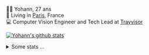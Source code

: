<p>
  👨🏻 <bold>Yohann</bold>, 27 ans<br/>
  💼 Living in <a href="https://www.google.com/maps?q=paris">Paris</a>, France<br/>
  💻 Computer Vision Engineer and Tech Lead at <a href="https://trayvisor.com/">Trayvisor</a><br/>
</p>

<a href="https://github.com/anuraghazra/github-readme-stats"><img align="center" src="https://github-readme-stats-go94hl40s-yohann84l.vercel.app//api?username=yohann84L&show_icons=true&include_all_commits=true" alt="Yohann's github stats" /> </a>


<details>
  <summary>Some stats ...</summary><br/>
  

<!--START_SECTION:waka-->
![Code Time](http://img.shields.io/badge/Code%20Time-765%20hrs%2042%20mins-blue)

![Profile Views](http://img.shields.io/badge/Profile%20Views-3-blue)

**🐱 My GitHub Data** 

> 📦 440.6 kB Used in GitHub's Storage 
 > 
> 🏆 595 Contributions in the Year 2023
 > 
> 🚫 Not Opted to Hire
 > 
> 📜 24 Public Repositories 
 > 
> 🔑 21 Private Repositories 
 > 
**I'm an Early 🐤** 

```text
🌞 Morning                11923 commits       ████████░░░░░░░░░░░░░░░░░   30.61 % 
🌆 Daytime                22323 commits       ██████████████░░░░░░░░░░░   57.31 % 
🌃 Evening                4543 commits        ███░░░░░░░░░░░░░░░░░░░░░░   11.66 % 
🌙 Night                  160 commits         ░░░░░░░░░░░░░░░░░░░░░░░░░   00.41 % 
```
📅 **I'm Most Productive on Wednesday** 

```text
Monday                   7476 commits        █████░░░░░░░░░░░░░░░░░░░░   19.19 % 
Tuesday                  7200 commits        █████░░░░░░░░░░░░░░░░░░░░   18.49 % 
Wednesday                8637 commits        ██████░░░░░░░░░░░░░░░░░░░   22.18 % 
Thursday                 8280 commits        █████░░░░░░░░░░░░░░░░░░░░   21.26 % 
Friday                   6906 commits        ████░░░░░░░░░░░░░░░░░░░░░   17.73 % 
Saturday                 150 commits         ░░░░░░░░░░░░░░░░░░░░░░░░░   00.39 % 
Sunday                   300 commits         ░░░░░░░░░░░░░░░░░░░░░░░░░   00.77 % 
```


📊 **This Week I Spent My Time On** 

```text
🕑︎ Time Zone: Europe/Paris

💬 Programming Languages: 
Python                   4 hrs 41 mins       ██████████████░░░░░░░░░░░   55.73 % 
JavaScript               2 hrs 32 mins       ████████░░░░░░░░░░░░░░░░░   30.30 % 
SQL                      28 mins             █░░░░░░░░░░░░░░░░░░░░░░░░   05.73 % 
HTTP Request             16 mins             █░░░░░░░░░░░░░░░░░░░░░░░░   03.25 % 
GDScript                 15 mins             █░░░░░░░░░░░░░░░░░░░░░░░░   03.08 % 

🔥 Editors: 
PyCharm                  4 hrs 15 mins       █████████████░░░░░░░░░░░░   50.61 % 
WebStorm                 2 hrs 32 mins       ████████░░░░░░░░░░░░░░░░░   30.31 % 
VS Code                  1 hr 36 mins        █████░░░░░░░░░░░░░░░░░░░░   19.08 % 

💻 Operating System: 
Mac                      8 hrs 24 mins       █████████████████████████   100.00 % 
```

**I Mostly Code in Python** 

```text
Python                   20 repos            █████████████░░░░░░░░░░░░   51.28 % 
Jupyter Notebook         4 repos             ███░░░░░░░░░░░░░░░░░░░░░░   10.26 % 
HTML                     2 repos             █░░░░░░░░░░░░░░░░░░░░░░░░   05.13 % 
JavaScript               2 repos             █░░░░░░░░░░░░░░░░░░░░░░░░   05.13 % 
Shell                    1 repo              █░░░░░░░░░░░░░░░░░░░░░░░░   02.56 % 
```




 Last Updated on 15/09/2023 00:26:05 UTC
<!--END_SECTION:waka-->
